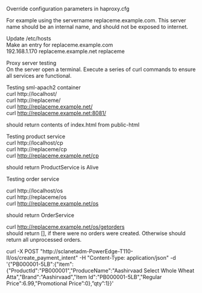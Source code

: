 Override configuration parameters in haproxy.cfg

For example using the servername replaceme.example.com.  This server name should be an internal name, and should not be exposed to internet.


Update /etc/hosts  
Make an entry for replaceme.example.com    
192.168.1.170   replaceme.example.net   replaceme  

Proxy server testing  
On the server open a terminal.  Execute a series of curl commands to ensure all services are functional.

Testing sml-apach2 container  
curl http://localhost/  
curl http://replaceme/  
curl http://replaceme.example.net/  
curl http://replaceme.example.net:8081/  

should return contents of index.html from public-html  


Testing product service  
curl http://localhost/cp  
curl http://replaceme/cp  
curl http://replaceme.example.net/cp  

should return ProductService is Alive  


Testing order service  

curl http://localhost/os  
curl http://replaceme/os  
curl http://replaceme.example.net/os  

should return OrderService  

curl http://replaceme.example.net/os/getorders  
should return [], if there were no orders were created.  Otherwise should return all unprocessed orders.

curl -X POST "http://sclanetadm-PowerEdge-T110-II/os/create_payment_intent" -H "Content-Type: application/json" -d '{"PB000001-5LB":{"item":{"ProductId":"PB000001","ProduceName":"Aashirvaad Select Whole Wheat Atta","Brand":"Aashirvaad","Item Id":"PB000001-5LB","Regular Price":6.99,"Promotional Price”:0},”qty”:1}}'
